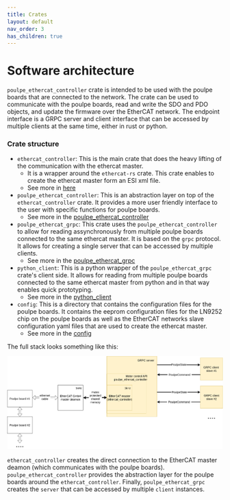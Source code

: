 ```yaml
--- 
title: Crates
layout: default
nav_order: 3
has_children: true
---
```


# Software architecture


`poulpe_ethercat_controller` crate is intended to be used with the poulpe boards that are connected to the network. The crate can be used to communicate with the poulpe boards, read and write the SDO and PDO objects, and update the firmware over the EtherCAT network. The endpoint interface is a GRPC server and client interface that can be accessed by multiple clients at the same time, either in rust or python.

### Crate structure

- `ethercat_controller`: This is the main crate that does the heavy lifting of the communication with the ethercat master.
    - It is a wrapper around the `ethercat-rs` crate. This crate enables to create the ethercat master form an ESI xml file.
    - See more in [here](ethercat_controller)
- `poulpe_ethercat_controller`: This is an abstraction layer on top of the `ethercat_controller` crate. It provides a more user friendly interface to the user with specific functions for poulpe boards.
    - See more in the [poulpe_ethercat_controller](poulpe_ethercat_controller)
- `poulpe_ethercat_grpc`: This crate uses the `poulpe_ethercat_controller` to allow for reading assynchronously from multiple poulpe boards connected to the same ethercat master. It is based on the `grpc` protocol. It allows for creating a single server that can be accessed by multiple clients.
    - See more in the [poulpe_ethercat_grpc](poulpe_ethercat_grpc)
- `python_client`: This is a python wrapper of the `poulpe_ethercat_grpc` crate's client side. It allows for reading from multiple poulpe boards connected to the same ethercat master from python and in that way enables quick prototyping.
    - See more in the [python_client](python_client)
- `config`: This is a directory that contains the configuration files for the poulpe boards. It contains the eeprom configuration files for the LN9252 chip on the poulpe boards as well as the EtherCAT networks slave configuration yaml files that are used to create the ethercat master.
    - See more in the [config](config)

The full stack looks something like this:

<img src="../images/grpc_full_stack.png" width="900">

`ethercat_controller` creates the direct connection to the EtherCAT master deamon (which communicates with the poulpe boards). `poulpe_ethercat_controller` provides the abstraction layer for the poulpe boards around the `ethercat_controller`. Finally, `poulpe_ethercat_grpc` creates the `server` that can be accessed by multiple `client` instances.